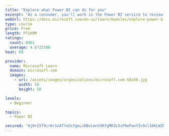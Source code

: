 ```yaml
---
title: "Explore what Power BI can do for you"
excerpt: "As a consumer, you'll work in the Power BI service to review and interact with content that has been shared with you. This module provides the foundational information that you need to work effectively in the Power BI service."
webUrl: https://docs.microsoft.com/en-us/learn/modules/explore-power-bi-service/
type: course
price: Free
length: PT1H9M
ratings:
  count: 8401
  average: 4.6725388
heat: 60

provider:
  name: Microsoft Learn
  domain: microsoft.com
  images:
    - url: /assets/images/organizations/microsoft.com-50x50.jpg
      width: 50
      height: 50

levels:
  - Beginner

topics:
  - Power BI

secured: "Aj0+Z5T9irKrSnATYoOiYgeLiRBvLmnVXRfgMR3LUsFRePwnfZv9vlI6KLWZMbgeOef5jAdAUfbrom8Tuyg8WUKdlHnmXYhCLfVUCdRIt9LiSJ2S0FyWVa7WIBxK/ABcKebTlk2THzljGjIQJlRvG5+jcfQO2CRB7pgDX4fyQQJIIzsE652ULTOlb9dDPwitUfRGHdHiJI5Dcjlg0sur7CZ+Hht3TRK826GO/bEtQTUweQDe2nl6jISJHA3r/gZ4d/ZuXJeniYpVL8oifzyV0t4hDUod8tVisPaatm0nyVlIFmcczo8qC25UJA9aV/DUnOy75BVj25rkYo2f9WPG3cxeEW5WWA4zwgGzD5Yy8i7wBn3Gn7pD67J2b1blKCXsY1jHg7dUX1Es1nfd1mIci0dadlFj5qF23s7xGb+dWiE=;A87ZG98puifgwaQlUI/3mw=="
---
```


